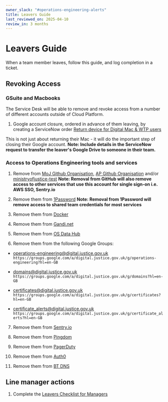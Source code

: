 ```yaml
---
owner_slack: "#operations-engineering-alerts"
title: Leavers Guide
last_reviewed_on: 2025-04-10
review_in: 3 months
---
```


# Leavers Guide

When a team member leaves, follow this guide, and log completion in a ticket.

## Revoking Access

### GSuite and Macbooks

The Service Desk will be able to remove and revoke access from a number of different accounts outside of Cloud Platform.

1. Google account closure, ordered in advance of them leaving, by creating a ServiceNow order [Return device for Digital Mac & WTP users](https://mojprod.service-now.com/moj_sp?id=sc_cat_item&sys_id=a1f163211bb1a8507b10ca286e4bcb7a)

This is not just about returning their Mac - it will do the important step of closing their Google account. **Note: Include details in the ServiceNow request to transfer the leaver's Google Drive to someone in their team.**

### Access to Operations Engineering tools and services

1. Remove from [MoJ Github Organisation](https://github.com/ministryofjustice), [AP Github Organisation](https://github.com/orgs/moj-analytical-services/) and/or [ministryofjustice-test](https://github.com/ministryofjustice-test) **Note: Removal from GitHub will also remove access to other services that use this account for single sign-on i.e. AWS SSO, Sentry.io**

2. Remove them from [1Password](https://ministryofjustice.1password.eu/home) **Note: Removal from 1Password will remove access to shared team credentials for most services**

3. Remove them from [Docker](https://hub.docker.com/)

4. Remove them from [Gandi.net](https://www.gandi.net/en)

5. Remove them from [OS Data Hub](https://osdatahub.os.uk/)

6. Remove them from the following Google Groups:

- <operations-engineering@digital.justice.gov.uk> `https://groups.google.com/a/digital.justice.gov.uk/g/operations-engineering?hl=en-GB`

- <domains@digital.justice.gov.uk> `https://groups.google.com/a/digital.justice.gov.uk/g/domains?hl=en-GB`

- <certificates@digital.justice.gov.uk> `https://groups.google.com/a/digital.justice.gov.uk/g/certificates?hl=en-GB`

- <certificate_alerts@digital.justice.gov.uk> `https://groups.google.com/a/digital.justice.gov.uk/g/certificate_alerts?hl=en-GB`

7. Remove them from [Sentry.io](https://sentry.io)

8. Remove them from [Pingdom](https://www.pingdom.com/)

9. Remove them from [PagerDuty](https://www.pagerduty.com/)

10. Remove them from [Auth0](https://www.auth0.com/)

11. Remove them from [BT DNS](https://www.dmc.bt.com/)

## Line manager actions

1. Complete the [Leavers Checklist for Managers](https://intranet.justice.gov.uk/documents/2015/04/leavers-checklist-for-managers.docx)
